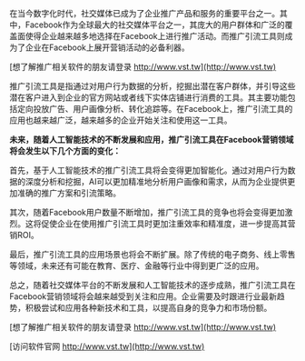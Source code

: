 在当今数字化时代，社交媒体已成为了企业推广产品和服务的重要平台之一。其中，Facebook作为全球最大的社交媒体平台之一，其庞大的用户群体和广泛的覆盖面使得企业越来越多地选择在Facebook上进行推广活动。而推广引流工具则成为了企业在Facebook上展开营销活动的必备利器。

[想了解推广相关软件的朋友请登录 http://www.vst.tw](http://www.vst.tw)

推广引流工具是指通过对用户行为数据的分析，挖掘出潜在客户群体，并引导这些潜在客户进入到企业的官方网站或者线下实体店铺进行消费的工具。其主要功能包括定向投放广告、用户画像分析、转化追踪等。在Facebook上，推广引流工具的应用也越来越广泛，越来越多的企业开始关注和使用这一工具。

**未来，随着人工智能技术的不断发展和应用，推广引流工具在Facebook营销领域将会发生以下几个方面的变化：**

首先，基于人工智能技术的推广引流工具将会变得更加智能化。通过对用户行为数据的深度分析和挖掘，AI可以更加精准地分析用户画像和需求，从而为企业提供更加准确的推广方案和引流策略。

其次，随着Facebook用户数量不断增加，推广引流工具的竞争也将会变得更加激烈。这将促使企业在使用推广引流工具时更加注重效率和精准度，进一步提高其营销ROI。

最后，推广引流工具的应用场景也将会不断扩展。除了传统的电子商务、线上零售等领域，未来还有可能在教育、医疗、金融等行业中得到更广泛的应用。

总之，随着社交媒体平台的不断发展和人工智能技术的逐步成熟，推广引流工具在Facebook营销领域将会越来越受到关注和应用。企业需要及时跟进行业最新趋势，积极尝试和应用各种新技术和工具，以提高自身的竞争力和市场份额。

[想了解推广相关软件的朋友请登录 http://www.vst.tw](http://www.vst.tw)


[访问软件官网 http://www.vst.tw](http://www.vst.tw)
